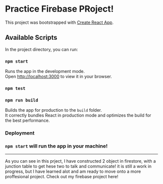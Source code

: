 # Practice Firebase PRoject!

This project was bootstrapped with [Create React App](https://github.com/facebook/create-react-app).

## Available Scripts

In the project directory, you can run:

### `npm start`

Runs the app in the development mode.\
Open [http://localhost:3000](http://localhost:3000) to view it in your browser.

### `npm test`

### `npm run build`

Builds the app for production to the `build` folder.\
It correctly bundles React in production mode and optimizes the build for the best performance.

### Deployment


### `npm start` will run the app in your machine!

-----------------------------------------------------------

As you can see in this prject, I have constructed 2 object in firestore, with a junction table to get hese two to talk and communicate! it is still a work in progress, but I have learned alot and am ready to move onto a more proffesional project. Check out my firebase project here!
